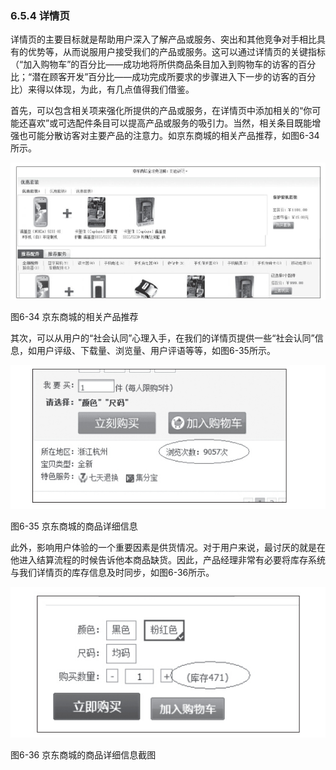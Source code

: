 ### 6.5.4 详情页

详情页的主要目标就是帮助用户深入了解产品或服务、突出和其他竞争对手相比具有的优势等，从而说服用户接受我们的产品或服务。这可以通过详情页的关键指标（“加入购物车”的百分比——成功地将所供商品条目加入到购物车的访客的百分比；“潜在顾客开发”百分比——成功完成所要求的步骤进入下一步的访客的百分比）来得以体现，为此，有几点值得我们借鉴。

首先，可以包含相关项来强化所提供的产品或服务，在详情页中添加相关的“你可能还喜欢”或可选配件条目可以提高产品或服务的吸引力。当然，相关条目既能增强也可能分散访客对主要产品的注意力。如京东商城的相关产品推荐，如图6-34所示。

![](images/image01514_jpeg)

图6-34 京东商城的相关产品推荐

其次，可以从用户的“社会认同”心理入手，在我们的详情页提供一些“社会认同”信息，如用户评级、下载量、浏览量、用户评语等等，如图6-35所示。

![](images/image01515_jpeg)

图6-35 京东商城的商品详细信息

此外，影响用户体验的一个重要因素是供货情况。对于用户来说，最讨厌的就是在他进入结算流程的时候告诉他本商品缺货。因此，产品经理非常有必要将库存系统与我们详情页的库存信息及时同步，如图6-36所示。

![](images/image01516_jpeg)

图6-36 京东商城的商品详细信息截图
